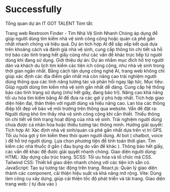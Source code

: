 # Successfully

Tổng quan dự án IT GOT TALENT
Tóm tắt:

Trang web Restroom Finder - Tìm Nhà Vệ Sinh Nhanh Chóng áp dụng để giúp người dùng tìm kiếm nhà vệ sinh công cộng hoặc quán cà phê gần nhất nhanh chóng và hiệu quả. Dự án tích hợp AI để sắp xếp kết quả dựa trên khoảng cách và đánh giá nhà vệ sinh, cung cấp thông tin chi tiết và hỗ trợ báo cáo tình trạng hết giấy cũng như các vấn đề khác trực tiếp từ người dùng khi đang sử dụng.
Giới thiệu dự án:
Dự án nhằm mục đích hỗ trợ người dân và khách du lịch tìm kiếm các tiện ích công cộng, như nhà vệ sinh trong thời gian ngắn nhất. Bằng cách tận dụng công nghệ AI, trang web không chỉ giúp xác định các địa điểm gần nhất mà còn nâng cao trải nghiệm người dùng thông qua các tính năng tương tác và phản hồi ngay lập tức.
Mục tiêu:
Giúp người dùng tìm kiếm nhà vệ sinh gần nhất dễ dàng.
Cung cấp hệ thống báo cáo tình trạng sử dụng (như hết giấy, đang bảo trì).
Nâng cao khả năng tối ưu hóa tìm kiếm bằng AI để đưa ra các gợi ý phù hợp nhất.
Tích hợp giao diện hiện đại, thân thiện với người dùng và hiệu năng cao.
Lan tỏa các thông điệp tốt đẹp về bảo vệ môi trường trên thông qua website.
Vấn đề đặt ra:
Người dùng khó tìm thấy nhà vệ sinh công cộng khi cần thiết.
Thiếu thông tin chi tiết về tình trạng hoạt động của nhà vệ sinh.
Trải nghiệm người dùng chưa được cá nhân hóa hoặc thiếu tương tác thông minh.
Hướng giải quyết:
Tích hợp AI:
Xác định nhà vệ sinh/quán cà phê gần nhất dựa trên vị trí GPS.
Tối ưu hóa gợi ý tìm kiếm theo thói quen người dùng.
AI bot ( chatbot, voice ) để hỗ trợ người dùng.
Lựa chọn phương tiện để tính toán thời gian.
Tìm kiếm các nhà thuốc ở gần ( đau bụng do vấn đề khác ).
Thông báo hết giấy, các vấn đề khác để được giải quyết nhanh chóng.
Giao diện người dùng:
HTML: Xây dựng cấu trúc trang.
SCSS: Tối ưu hóa và tổ chức mã CSS.
Tailwind CSS: Thiết kế giao diện nhanh chóng với các tiện ích sẵn có.
JavaScript: Tạo sự tương tác động trên trang.
React.js: Quản lý giao diện thành các component, cải thiện hiệu suất và khả năng mở rộng.
Vite: Dùng làm công cụ xây dựng, giúp cải thiện tốc độ phát triển và tải trang.
Giao diện trang web: ( tự đưa vào )
